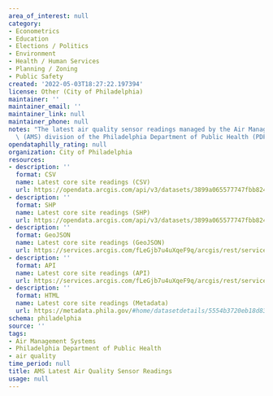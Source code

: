 ```yaml
---
area_of_interest: null
category:
- Econometrics
- Education
- Elections / Politics
- Environment
- Health / Human Services
- Planning / Zoning
- Public Safety
created: '2022-05-03T18:27:22.197394'
license: Other (City of Philadelphia)
maintainer: ''
maintainer_email: ''
maintainer_link: null
maintainer_phone: null
notes: "The latest air quality sensor readings managed by the Air Management Systems\
  \ (AMS) division of the Philadelphia Department of Public Health (PDPH)"
opendataphilly_rating: null
organization: City of Philadelphia
resources:
- description: ''
  format: CSV
  name: Latest core site readings (CSV)
  url: https://opendata.arcgis.com/api/v3/datasets/3899a065577747fbb824f0a21afc2e7c_0/downloads/data?format=csv&spatialRefId=4326
- description: ''
  format: SHP
  name: Latest core site readings (SHP)
  url: https://opendata.arcgis.com/api/v3/datasets/3899a065577747fbb824f0a21afc2e7c_0/downloads/data?format=shp&spatialRefId=4326
- description: ''
  format: GeoJSON
  name: Latest core site readings (GeoJSON)
  url: https://services.arcgis.com/fLeGjb7u4uXqeF9q/arcgis/rest/services/LATEST_CORE_SITE_READINGS/FeatureServer/0/query?outFields=*&where=1%3D1&f=geojson
- description: ''
  format: API
  name: Latest core site readings (API)
  url: https://services.arcgis.com/fLeGjb7u4uXqeF9q/arcgis/rest/services/LATEST_CORE_SITE_READINGS/FeatureServer/0/query?outFields=*&where=1%3D1
- description: ''
  format: HTML
  name: Latest core site readings (Metadata)
  url: https://metadata.phila.gov/#home/datasetdetails/5554b3720eb18d837ab45ae2/representationdetails/626ae9dc25c384001f0247cd/
schema: philadelphia
source: ''
tags:
- Air Management Systems
- Philadelphia Department of Public Health
- air quality
time_period: null
title: AMS Latest Air Quality Sensor Readings
usage: null
---
```

